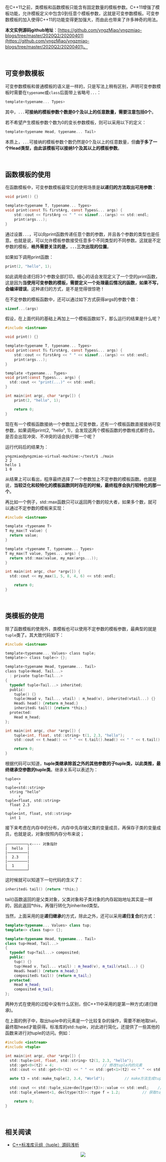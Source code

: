 在C++11之前，类模板和函数模板只能含有固定数量的模板参数。C++11增强了模板功能，允许模板定义中包含0到任意个模板参数，这就是可变参数模板。可变参数模板的加入使得C++11的功能变得更加强大，而由此也带来了许多神奇的用法。

**本文实例源码github地址**：[https://github.com/yngzMiao/yngzmiao-blogs/tree/master/2020Q2/20200401](https://github.com/yngzMiao/yngzmiao-blogs/tree/master/2020Q2/20200401)。

<br/>

## 可变参数模板
可变参数模板和普通模板的语义是一样的，只是写法上稍有区别，声明可变参数模板时需要在`typename`或`class`后面带上省略号`...`：
```c
template<typename... Types>
```

其中，`...`**可接纳的模板参数个数是0个及以上的任意数量，需要注意包括0个**。

若不希望产生模板参数个数为0的变长参数模板，则可以采用以下的定义：
```c
template<typename Head, typename... Tail>
```

本质上，`...`可接纳的模板参数个数仍然是0个及以上的任意数量，但**由于多了一个Head类型，由此该模板可以接纳1个及其以上的模板参数**。

<br/>

## 函数模板的使用
在函数模板中，可变参数模板最常见的使用场景是**以递归的方法取出可用参数**：

```c
void print() {}

template<typename T, typename... Types>
void print(const T& firstArg, const Types&... args) {
	std::cout << firstArg << " " << sizeof...(args) << std::endl;
	print(args...);
}
```

通过设置`...`，可以向print函数传递任意个数的参数，并且各个参数的类型也是任意。也就是说，可以允许模板参数接受任意多个不同类型的不同参数。这就是不定参数的模板，**格外需要关注的是，`...`三次出现的位置**。

如果如下调用print函数：
```c++
print(2, "hello", 1);
```

如此调用会递归将3个参数全部打印。细心的话会发现定义了一个空的print函数，这是因为**当使用可变参数的模板，需要定义一个处理最后情况的函数，如果不写，会编译错误**。这种递归的方式，是不是觉得很惊艳！

在不定参数的模板函数中，还可以通过如下方式获得args的参数个数：

```c++
sizeof...(args)
```

假设，在上面代码的基础上再加上一个模板函数如下，那么运行的结果是什么呢？

```c
#include <iostream>

void print() {}

template<typename T, typename... Types>
void print(const T& firstArg, const Types&... args) {
	std::cout << firstArg << " " << sizeof...(args) << std::endl;
	print(args...);
}

template <typename... Types>
void print(const Types&... args) {
  std::cout << "print(...)" << std::endl;
}

int main(int argc, char *argv[]) {
	print(2, "hello", 1);

	return 0;
}
```

现在有一个模板函数接纳一个参数加上可变参数，还有一个模板函数直接接纳可变参数，如果调用print(2, "hello", 1)，会发现这两个模板函数的参数格式都符合。是否会出现冲突、不冲突的话会执行哪一个呢？

运行代码后的结果为：
```
yngzmiao@yngzmiao-virtual-machine:~/test/$ ./main 
2 2
hello 1
1 0
```

从结果上可以看出，程序最终选择了一个参数加上不定参数的模板函数。也就是说，**当较泛化和较特化的模板函数同时存在的时候，最终程序会执行较特化的那一个**。

再比如一个例子，std::max函数只可以返回两个数的较大者，如果多个数，就可以通过不定参数的模板来实现：

```c
#include <iostream>

template <typename T>
T my_max(T value) {
  return value;
}

template <typename T, typename... Types>
T my_max(T value, Types... args) {
  return std::max(value, my_max(args...));
}

int main(int argc, char *argv[]) {
  std::cout << my_max(1, 5, 8, 4, 6) << std::endl;

	return 0;
}
```

<br/>

## 类模板的使用
除了函数模板的使用外，类模板也可以使用不定参数的模板参数，最典型的就是`tuple`类了。其大致代码如下：

```c
#include <iostream>

template<typename... Values> class tuple;
template<> class tuple<> {};

template<typename Head, typename... Tail>
class tuple<Head, Tail...>
  : private tuple<Tail...>
{
  typedef tuple<Tail...> inherited;
  public:
    tuple() {}
    tuple(Head v, Tail... vtail) : m_head(v), inherited(vtail...) {}
    Head& head() {return m_head;}
    inherited& tail() {return *this;}
  protected:
    Head m_head;
};

int main(int argc, char *argv[]) {
	tuple<int, float, std::string> t(1, 2.3, "hello");
	std::cout << t.head() << " " << t.tail().head() << " " << t.tail().tail().head() << std::endl;

	return 0;
}
```

根据代码可以知道，**tuple类继承除首之外的其他参数的子tuple类，以此类推，最终继承空参数的tuple类**。继承关系可以表述为：

```
tuple<>
      ↑
tuple<std::string>
  string "hello"
      ↑
tuple<float, std::string>
  float 2.3
      ↑
tuple<int, float, std::string>
  int 1
```

接下来考虑在内存中的分布，内存中先存储父类的变量成员，再保存子类的变量成员，也就是说，对象t按照内存分布来说；
```
┌─────────┐<---- 对象指针
|  hello  |
|─────────|
|  2.3    |
|─────────|
|  1      |
└─────────┘
```

这时候就可以知道下一句代码的含义了：

```c
inherited& tail() {return *this;}
```

tail()函数返回的是父类对象，父类对象和子类对象的内存起始地址其实是一样的，因此返回*this，再强行转化为inherited类型。

当然，上面采用的是**递归继承**的方式，除此之外，还可以采用**递归复合**的方式：

```c++
template<typename... Values> class tup;
template<> class tup<> {};

template<typename Head, typename... Tail>
class tup<Head, Tail...>
{
  typedef tup<Tail...> composited;
  public:
    tup() {}
    tup(Head v, Tail... vtail) : m_head(v), m_tail(vtail...) {}
    Head& head() {return m_head;}
    composited& tail() {return m_tail;}
  protected:
    Head m_head;
    composited m_tail;
};
```

两种方式在使用的过程中没有什么区别，但C++11中采用的是第一种方式(递归继承)。

在上面的例子中，取出tuple中的元素是一个比较复杂的操作，需要不断地取tail，最终取head才能获得。标准库的std::tuple，对此进行简化，还提供了一些其他的函数来进行对tuple的访问。例如：

```c
#include <iostream>
#include <tuple>

int main(int argc, char *argv[]) {
  std::tuple<int, float, std::string> t2(1, 2.3, "hello");
  std::get<0>(t2) = 4;                      // 修改tuple内的元素
  std::cout << std::get<0>(t2) << " " << std::get<1>(t2) << " " << std::get<2>(t2) << std::endl;    // 获取tuple内的元素

  auto t3 = std::make_tuple(2, 3.4, "World");         // make方法生成tuple对象
  
  std::cout << std::tuple_size<decltype(t3)>::value << std::endl;    // 获取tuple对象元素的个数
  std::tuple_element<1, decltype(t3)>::type f = 1.2;          // 获取tuple对象某元素的类型

	return 0;
}
```

<br/>

## 相关阅读
* [C++标准库元组（tuple）源码浅析](https://my.oschina.net/jthmath/blog/488462)

<center><img src="https://img-blog.csdnimg.cn/20190309211249199.jpg?x-oss-process=image/watermark,type_ZmFuZ3poZW5naGVpdGk,shadow_10,text_aHR0cHM6Ly95bmd6bWlhby5ibG9nLmNzZG4ubmV0,size_16,color_FFFFFF,t_70">